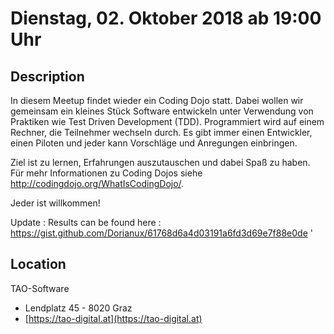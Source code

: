 # Dienstag, 02. Oktober 2018 ab 19:00 Uhr

## Description

In diesem Meetup findet wieder ein Coding Dojo statt. Dabei wollen wir gemeinsam ein kleines Stück Software entwickeln unter Verwendung von Praktiken wie Test Driven Development (TDD). Programmiert wird auf einem Rechner, die Teilnehmer wechseln durch. Es gibt immer einen Entwickler, einen Piloten und jeder kann Vorschläge und Anregungen einbringen. 

Ziel ist zu lernen, Erfahrungen auszutauschen und dabei Spaß zu haben.
Für mehr Informationen zu Coding Dojos siehe http://codingdojo.org/WhatIsCodingDojo/.

Jeder ist willkommen!

Update : Results can be found here : https://gist.github.com/Dorianux/61768d6a4d03191a6fd3d69e7f88e0de
'

## Location

TAO-Software

- Lendplatz 45 - 8020 Graz
- [https://tao-digital.at](https://tao-digital.at)

